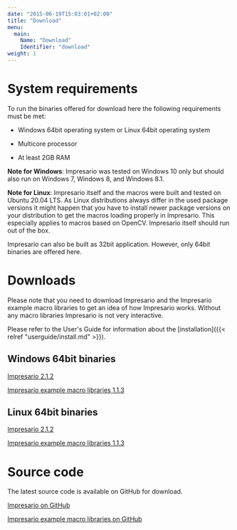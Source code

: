 ```yaml
---
date: "2015-06-19T15:03:01+02:00"
title: "Download"
menu: 
  main:
    Name: "Download"
    Identifier: "download"
weight: 1
---
```


# System requirements
To run the binaries offered for download here the following requirements must be met:

* Windows 64bit operating system or Linux 64bit operating system
  
* Multicore processor

* At least 2GB RAM

**Note for Windows**: Impresario was tested on Windows 10 only but should also run on Windows 7, Windows 8, 
and Windows 8.1.

**Note for Linux**: Impresario itself and the macros were built and tested on Ubuntu 20.04 LTS. 
As Linux distributions always differ in the used package versions it might happen 
that you have to install newer package versions on your distribution to get the macros loading properly in Impresario. 
This especially applies to macros based on OpenCV. Impresario itself should run out of the box.

Impresario can also be built as 32bit application. However, only 64bit binaries are offered here.

# Downloads

Please note that you need to download Impresario and the Impresario example macro libraries to get an idea
of how Impresario works. Without any macro libraries Impresario is not very interactive.

Please refer to the User's Guide for information about the [installation]({{< relref "userguide/install.md" >}}).

## Windows 64bit binaries
[Impresario 2.1.2](https://github.com/llibuda/impresario/releases/download/2.1.2/Impresario-win64-2.1.2.exe)

[Impresario example macro libraries 1.1.3](https://github.com/llibuda/impresario-macros/releases/download/1.1.3/ImpresarioMacros-win64-1.1.3.exe)

## Linux 64bit binaries
[Impresario 2.1.2](https://github.com/llibuda/impresario/releases/download/2.1.2/Impresario-linux64-2.1.2.run)

[Impresario example macro libraries 1.1.3](https://github.com/llibuda/impresario-macros/releases/download/1.1.3/ImpresarioMacros-linux64-1.1.3.run)

# Source code
The latest source code is available on GitHub for download.

[Impresario on GitHub](https://github.com/llibuda/impresario)

[Impresario example macro libraries on GitHub](https://github.com/llibuda/impresario-macros)
